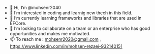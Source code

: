 - 👋 Hi, I’m @mohsenr2040
- 👀 I’m interested in coding and learnig new thech in this field.
- 🌱 I’m currently learning frameworks and libraries that are used in EFCore.  
- 💞️ I’m looking to collaborate on a team or an enterprise who has good opportunities and makes me motivated. 
- 📫 To reach me : mohsenr2020@gmail.com , https://www.linkedin.com/in/mohsen-rezaei-932140151

<!---
mohsenr2040/mohsenr2040 is a ✨ special ✨ repository because its `README.md` (this file) appears on your GitHub profile.
You can click the Preview link to take a look at your changes.
--->
